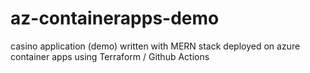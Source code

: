 # az-containerapps-demo
casino application (demo) written with MERN stack deployed on azure container apps using Terraform / Github Actions 
